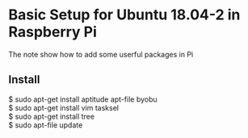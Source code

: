 # Basic Setup for Ubuntu 18.04-2 in Raspberry Pi 
The note show how to add some userful packages in Pi  
## Install  
$ sudo apt-get install aptitude apt-file byobu  
$ sudo apt-get install vim tasksel   
$ sudo apt-get install tree  
$ sudo apt-file update    





